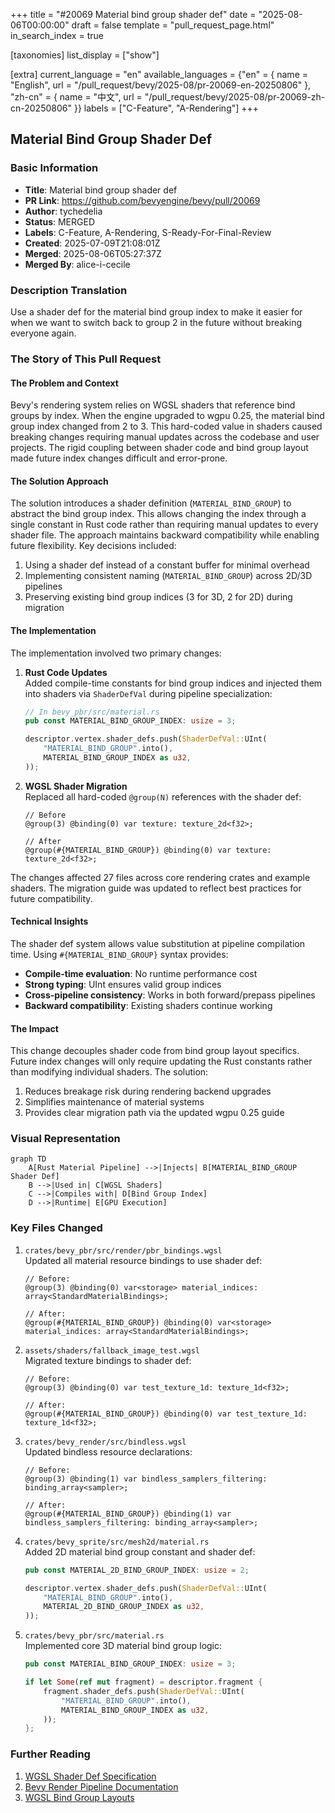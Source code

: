 +++
title = "#20069 Material bind group shader def"
date = "2025-08-06T00:00:00"
draft = false
template = "pull_request_page.html"
in_search_index = true

[taxonomies]
list_display = ["show"]

[extra]
current_language = "en"
available_languages = {"en" = { name = "English", url = "/pull_request/bevy/2025-08/pr-20069-en-20250806" }, "zh-cn" = { name = "中文", url = "/pull_request/bevy/2025-08/pr-20069-zh-cn-20250806" }}
labels = ["C-Feature", "A-Rendering"]
+++

## Material Bind Group Shader Def

### Basic Information
- **Title**: Material bind group shader def
- **PR Link**: https://github.com/bevyengine/bevy/pull/20069
- **Author**: tychedelia
- **Status**: MERGED
- **Labels**: C-Feature, A-Rendering, S-Ready-For-Final-Review
- **Created**: 2025-07-09T21:08:01Z
- **Merged**: 2025-08-06T05:27:37Z
- **Merged By**: alice-i-cecile

### Description Translation
Use a shader def for the material bind group index to make it easier for when we want to switch back to group 2 in the future without breaking everyone again.

### The Story of This Pull Request

#### The Problem and Context
Bevy's rendering system relies on WGSL shaders that reference bind groups by index. When the engine upgraded to wgpu 0.25, the material bind group index changed from 2 to 3. This hard-coded value in shaders caused breaking changes requiring manual updates across the codebase and user projects. The rigid coupling between shader code and bind group layout made future index changes difficult and error-prone.

#### The Solution Approach
The solution introduces a shader definition (`MATERIAL_BIND_GROUP`) to abstract the bind group index. This allows changing the index through a single constant in Rust code rather than requiring manual updates to every shader file. The approach maintains backward compatibility while enabling future flexibility. Key decisions included:
1. Using a shader def instead of a constant buffer for minimal overhead
2. Implementing consistent naming (`MATERIAL_BIND_GROUP`) across 2D/3D pipelines
3. Preserving existing bind group indices (3 for 3D, 2 for 2D) during migration

#### The Implementation
The implementation involved two primary changes:

1. **Rust Code Updates**  
   Added compile-time constants for bind group indices and injected them into shaders via `ShaderDefVal` during pipeline specialization:
   
   ```rust
   // In bevy_pbr/src/material.rs
   pub const MATERIAL_BIND_GROUP_INDEX: usize = 3;
   
   descriptor.vertex.shader_defs.push(ShaderDefVal::UInt(
       "MATERIAL_BIND_GROUP".into(),
       MATERIAL_BIND_GROUP_INDEX as u32,
   ));
   ```

2. **WGSL Shader Migration**  
   Replaced all hard-coded `@group(N)` references with the shader def:
   
   ```wgsl
   // Before
   @group(3) @binding(0) var texture: texture_2d<f32>;
   
   // After
   @group(#{MATERIAL_BIND_GROUP}) @binding(0) var texture: texture_2d<f32>;
   ```

The changes affected 27 files across core rendering crates and example shaders. The migration guide was updated to reflect best practices for future compatibility.

#### Technical Insights
The shader def system allows value substitution at pipeline compilation time. Using `#{MATERIAL_BIND_GROUP}` syntax provides:
- **Compile-time evaluation**: No runtime performance cost
- **Strong typing**: UInt ensures valid group indices
- **Cross-pipeline consistency**: Works in both forward/prepass pipelines
- **Backward compatibility**: Existing shaders continue working

#### The Impact
This change decouples shader code from bind group layout specifics. Future index changes will only require updating the Rust constants rather than modifying individual shaders. The solution:
1. Reduces breakage risk during rendering backend upgrades
2. Simplifies maintenance of material systems
3. Provides clear migration path via the updated wgpu 0.25 guide

### Visual Representation
```mermaid
graph TD
    A[Rust Material Pipeline] -->|Injects| B[MATERIAL_BIND_GROUP Shader Def]
    B -->|Used in| C[WGSL Shaders]
    C -->|Compiles with| D[Bind Group Index]
    D -->|Runtime| E[GPU Execution]
```

### Key Files Changed

1. `crates/bevy_pbr/src/render/pbr_bindings.wgsl`  
   Updated all material resource bindings to use shader def:
   ```wgsl
   // Before:
   @group(3) @binding(0) var<storage> material_indices: array<StandardMaterialBindings>;
   
   // After:
   @group(#{MATERIAL_BIND_GROUP}) @binding(0) var<storage> material_indices: array<StandardMaterialBindings>;
   ```

2. `assets/shaders/fallback_image_test.wgsl`  
   Migrated texture bindings to shader def:
   ```wgsl
   // Before:
   @group(3) @binding(0) var test_texture_1d: texture_1d<f32>;
   
   // After:
   @group(#{MATERIAL_BIND_GROUP}) @binding(0) var test_texture_1d: texture_1d<f32>;
   ```

3. `crates/bevy_render/src/bindless.wgsl`  
   Updated bindless resource declarations:
   ```wgsl
   // Before:
   @group(3) @binding(1) var bindless_samplers_filtering: binding_array<sampler>;
   
   // After:
   @group(#{MATERIAL_BIND_GROUP}) @binding(1) var bindless_samplers_filtering: binding_array<sampler>;
   ```

4. `crates/bevy_sprite/src/mesh2d/material.rs`  
   Added 2D material bind group constant and shader def:
   ```rust
   pub const MATERIAL_2D_BIND_GROUP_INDEX: usize = 2;
   
   descriptor.vertex.shader_defs.push(ShaderDefVal::UInt(
       "MATERIAL_BIND_GROUP".into(),
       MATERIAL_2D_BIND_GROUP_INDEX as u32,
   ));
   ```

5. `crates/bevy_pbr/src/material.rs`  
   Implemented core 3D material bind group logic:
   ```rust
   pub const MATERIAL_BIND_GROUP_INDEX: usize = 3;
   
   if let Some(ref mut fragment) = descriptor.fragment {
       fragment.shader_defs.push(ShaderDefVal::UInt(
           "MATERIAL_BIND_GROUP".into(),
           MATERIAL_BIND_GROUP_INDEX as u32,
       ));
   };
   ```

### Further Reading
1. [WGSL Shader Def Specification](https://github.com/bevyengine/bevy/blob/main/crates/bevy_render/src/render_resource/pipeline_specializer.rs)
2. [Bevy Render Pipeline Documentation](https://bevyengine.org/learn/book/getting-started/pipeline/)
3. [WGSL Bind Group Layouts](https://www.w3.org/TR/WGSL/#binding-points)